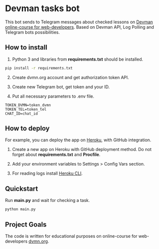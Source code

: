 # Devman tasks bot

This bot sends to Telegram messages about  checked lessons on
[Devman online-course for web-developers](https://dvmn.org/modules/).
Based on Devman API, Log Polling and Telegram bots possibilities.


## How to install

1. Python 3 and libraries from **requirements.txt** should be installed.

```bash
pip install -r requirements.txt
```

2. Create dvmn.org account and get authorization token API.

3. Create new Telegram bot, get token and your ID.

4. Put all necessary parameters to .env file.

```
TOKEN_DVMN=token_dvmn
TOKEN_TEL=token_tel
CHAT_ID=chat_id
```


## How to deploy

For example, you can deploy the app on [Heroku](https://heroku.com), with
GitHub integration.

1. Create a new app on Heroku with GitHub deployment method. Do not forget
about **requirements.txt** and **Procfile**.

2. Add your environment variables to Settings > Config Vars section.

3. For reading logs install [Heroku CLI](https://devcenter.heroku.com/articles/heroku-cli#download-and-install).


## Quickstart

Run **main.py** and wait for checking a task.

```bash
python main.py
```


## Project Goals

The code is written for educational purposes on online-course for
web-developers [dvmn.org](https://dvmn.org/).
